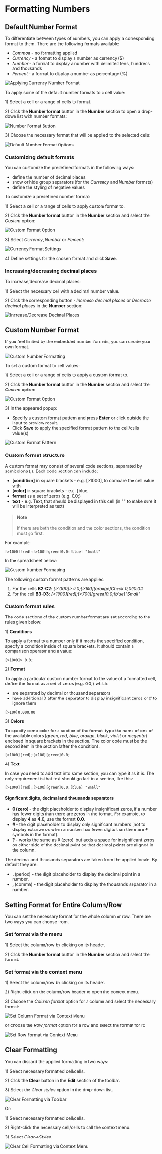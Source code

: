# Formatting Numbers

## Default Number Format

To differentiate between types of numbers, you can apply a corresponding format to them. There are the following formats available:

* _Common_ - no formatting applied
* _Currency_ - a format to display a number as currency \($\)
* _Number_ - a format to display a number with delimited tens, hundreds and thousands
* _Percent_ - a format to display a number as percentage \(%\)

![Applying Currency Number Format](.gitbook/assets/currency_number_format.png)

To apply some of the default number formats to a cell value:

1\) Select a cell or a range of cells to format.

2\) Click the **Number format** button in the **Number** section to open a drop-down list with number formats:

![Number Format Button](.gitbook/assets/number_format_button.png)

3\) Choose the necessary format that will be applied to the selected cells:

![Default Number Format Options](.gitbook/assets/number_format_options.png)

### Customizing default formats

You can customize the predefined formats in the following ways:

* define the number of decimal places
* show or hide group separators \(for the _Currency_ and _Number_ formats\)
* define the styling of negative values

To customize a predefined number format:

1\) Select a cell or a range of cells to apply custom format to.

2\) Click the **Number format** button in the **Number** section and select the _Custom_ option:

![Custom Format Option](.gitbook/assets/custom_format_option.png)

3\) Select _Currency_, _Number_ or _Percent_:

![Currency Format Settings](.gitbook/assets/default_format_settings.png)

4\) Define settings for the chosen format and click **Save**.

### Increasing/decreasing decimal places

To increase/decrease decimal places:

1\) Select the necessary cell with a decimal number value.

2\) Click the corresponding button - _Increase decimal places_ or _Decrease decimal places_ in the **Number** section:

![Increase/Decrease Decimal Places](.gitbook/assets/inc_dec_decimals_btns.png)

## Custom Number Format

If you feel limited by the embedded number formats, you can create your own format.

![Custom Number Formatting](.gitbook/assets/custom_format_result.png)

To set a custom format to cell values:

1\) Select a cell or a range of cells to apply a custom format to.

2\) Click the **Number format** button in the **Number** section and select the _Custom_ option:

![Custom Format Option](.gitbook/assets/custom_format_option.png)

3\) In the appeared popup:

* Specify a custom format pattern and press **Enter** or click outside the input to preview result.
* Click **Save** to apply the specified format pattern to the cell/cells value\(s\).

![Custom Format Pattern](.gitbook/assets/custom_format_settings.png)

### Custom format structure

A custom format may consist of several code sections, separated by semicolons \(;\). Each code section can include:

* **\[condition\]** in square brackets - e.g. \[&gt;1000\], to compare the cell value with
* **\[color\]** in square brackets - e.g. \[blue\]
* **format** as a set of zeros \(e.g. 0.0;\)
* **text** - e.g. Text, that should be displayed in this cell \(in "" to make sure it will be interpreted as text\)

> #### Note
>
> If there are both the condition and the color sections, the condition must go first.

For example:

`[>1000][red];[>100][green]0.0;[blue] "Small"`

In the spreadsheet below:

![Custom Number Formatting](.gitbook/assets/custom_format_example.png)

The following custom format patterns are applied:

1. For the cells **B2**-**C2**: _\[&gt;1000\]&gt; 0.0;\[&gt;100\]\[orange\]Check 0,000.0\#_
2. For the cell **B3**-**D3**: _\[&gt;1000\]\[red\];\[&gt;700\]\[green\]0.0;\[blue\]"Small"_

### Custom format rules

The code sections of the custom number format are set according to the rules given below:

1\) **Conditions**

To apply a format to a number only if it meets the specified condition, specify a condition inside of square brackets. It should contain a comparison operator and a value:

`[>1000]> 0.0;`

2\) **Format**

To apply a particular custom number format to the value of a formatted cell, define the format as a set of zeros \(e.g. 0.0;\) which:

* are separated by decimal or thousand separators
* have additional 0 after the separator to display insignificant zeros or \# to ignore them

`[>100]0,000.00`

3\) **Colors**

To specify some color for a section of the format, type the name of one of the available colors \(_green_, _red_, _blue_, _orange_, _black_, _violet_ or _magenta_\) enclosed in square brackets in the section. The color code must be the second item in the section \(after the condition\).

`[>1000][red];[>100][green]0.0;`

4\) **Text**

In case you need to add text into some section, you can type it as it is. The only requirement is that text should go last in a section, like this:

`[>1000][red];[>100][green]0.0;[blue] "Small"`

#### Significant digits, decimal and thousands separators

* **0 \(zero\)** - the digit placeholder to display insignificant zeros, if a number has fewer digits than there are zeros in the format. For example, to display **4** as **4.0**, use the format **0.0**.
* **\#** - the digit placeholder to display only significant numbers \(not to display extra zeros when a number has fewer digits than there are **\#** symbols in the format\).
* **?** - works the same as 0 \(zero\), but adds a space for insignificant zeros on either side of the decimal point so that decimal points are aligned in the column.

The decimal and thousands separators are taken from the applied locale. By default they are:

* **.** \(period\) - the digit placeholder to display the decimal point in a number.
* **,** \(comma\) - the digit placeholder to display the thousands separator in a number.

## Setting Format for Entire Column/Row

You can set the necessary format for the whole column or row. There are two ways you can choose from.

### Set format via the menu

1\) Select the column/row by clicking on its header.

2\) Click the **Number format** button in the **Number** section and select the format.

### Set format via the context menu

1\) Select the column/row by clicking on its header.

2\) Right-click on the column/row header to open the context menu.

3\) Choose the _Column format_ option for a column and select the necessary format:

![Set Column Format via Context Menu](.gitbook/assets/column_format_context_menu.png)

or choose the _Row format_ option for a row and select the format for it:

![Set Row Format via Context Menu](.gitbook/assets/row_format_context_menu.png)

## Clear Formatting

You can discard the applied formatting in two ways:

1\) Select necessary formatted cell/cells.

2\) Click the **Clear** button in the **Edit** section of the toolbar.

3\) Select the _Clear styles_ option in the drop-down list.

![Clear Formatting via Toolbar](.gitbook/assets/clear_formatting.png)

Or:

1\) Select necessary formatted cell/cells.

2\) Right-click the necessary cell/cells to call the context menu.

3\) Select _Clear_-&gt;_Styles_.

![Clear Cell Formatting via Context Menu](.gitbook/assets/clear_custom_number_format.png)


